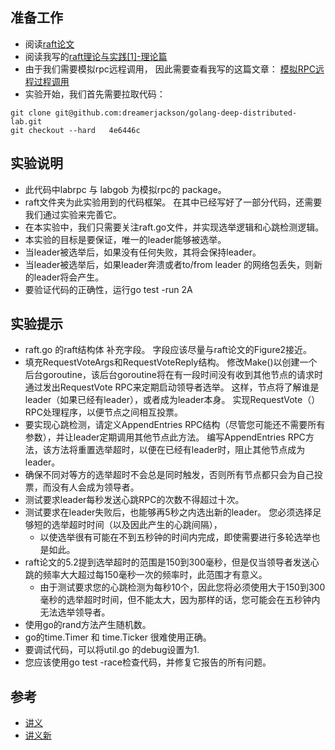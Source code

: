 
## 准备工作
*  阅读[raft论文](http://nil.csail.mit.edu/6.824/2017/papers/raft-extended.pdf)
*  阅读我写的[raft理论与实践[1]-理论篇](https://zhuanlan.zhihu.com/p/102023809)
*  由于我们需要模拟rpc远程调用， 因此需要查看我写的这篇文章： [模拟RPC远程过程调用](https://dreamerjonson.com/2019/12/25/golang-109-lab-simulate-rpc/)
*  实验开始，我们首先需要拉取代码：
```
git clone git@github.com:dreamerjackson/golang-deep-distributed-lab.git
git checkout --hard   4e6446c
```

## 实验说明
* 此代码中labrpc 与 labgob 为模拟rpc的 package。
* raft文件夹为此实验用到的代码框架。 在其中已经写好了一部分代码，还需要我们通过实验来完善它。
* 在本实验中，我们只需要关注raft.go文件，并实现选举逻辑和心跳检测逻辑。
* 本实验的目标是要保证，唯一的leader能够被选举。
* 当leader被选举后，如果没有任何失败，其将会保持leader。
* 当leader被选举后，如果leader奔溃或者to/from leader 的网络包丢失，则新的leader将会产生。
* 要验证代码的正确性，运行go test -run 2A

## 实验提示
* raft.go 的raft结构体 补充字段。 字段应该尽量与raft论文的Figure2接近。
* 填充RequestVoteArgs和RequestVoteReply结构。 修改Make()以创建一个后台goroutine，该后台goroutine将在有一段时间没有收到其他节点的请求时通过发出RequestVote RPC来定期启动领导者选举。 这样，节点将了解谁是leader（如果已经有leader），或者成为leader本身。 实现RequestVote（）RPC处理程序，以便节点之间相互投票。
* 要实现心跳检测，请定义AppendEntries RPC结构（尽管您可能还不需要所有参数），并让leader定期调用其他节点此方法。 编写AppendEntries RPC方法，该方法将重置选举超时，以便在已经有leader时，阻止其他节点成为leader。
* 确保不同对等方的选举超时不会总是同时触发，否则所有节点都只会为自己投票，而没有人会成为领导者。
* 测试要求leader每秒发送心跳RPC的次数不得超过十次。
* 测试要求在leader失败后，也能够再5秒之内选出新的leader。 您必须选择足够短的选举超时时间（以及因此产生的心跳间隔），
    + 以使选举很有可能在不到五秒钟的时间内完成，即使需要进行多轮选举也是如此。
* raft论文的5.2提到选举超时的范围是150到300毫秒，但是仅当领导者发送心跳的频率大大超过每150毫秒一次的频率时，此范围才有意义。
    + 由于测试要求您的心跳检测为每秒10个，因此您将必须使用大于150到300毫秒的选举超时时间，但不能太大，因为那样的话，您可能会在五秒钟内无法选举领导者。
* 使用go的rand方法产生随机数。
* go的time.Timer 和 time.Ticker 很难使用正确。
* 要调试代码，可以将util.go 的debug设置为1.
* 您应该使用go test -race检查代码，并修复它报告的所有问题。

## 参考
* [讲义](https://github.com/dreamerjackson/Distributed-Systems/blob/master/Lec05_Fault_Tolerance_Raft/l-raft.txt)
* [讲义新](https://pdos.csail.mit.edu/6.824/notes/l-raft.txt)